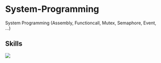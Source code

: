 # System-Programming
System Programming (Assembly, Functioncall, Mutex, Semaphore, Event, ...)

## Skills

<img src="https://img.shields.io/badge/C-000000?style=for-the-badge&logo=C&logoColor=#A8B9CC">
